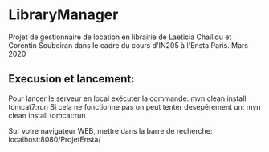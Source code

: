 # LibraryManager
Projet de gestionnaire de location en librairie de Laeticia Chaillou et Corentin Soubeiran dans le cadre du cours d'IN205 à l'Ensta Paris. Mars 2020

## Execusion et lancement:
Pour lancer le serveur en local exécuter la commande:
	mvn clean install tomcat7:run
Si cela ne fonctionne pas on peut tenter desepérement un:
	mvn clean install tomcat:run

Sur votre navigateur WEB, mettre dans la barre de recherche: 
	localhost:8080/ProjetEnsta/

